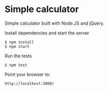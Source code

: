 Simple calculator
=================

Simple calculator built with Node.JS and jQuery.

Install dependencies and start the server
```
$ npm install
$ npm start
```

Run the tests
```
$ npm test
```

Point your browser to:
```
http://localhost:3000/
```
